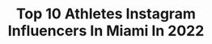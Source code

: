 ---
title: Top 10 Athletes Instagram Influencers In Miami In 2022
description: >-
  Find top athletes Instagram influencers in Miami in 2022. Most popular hashtags: #miami #athlete #fitness #workout.
platform: Instagram
hits: 160
text_top: Analyze the top-rated Instagram profiles on inBeat.
text_bottom: inBeat holds 160 Instagram influencers like this in Miami, United States for you to work with.
profiles:
  - username: "selabaymiles"
    fullname: >-
      Sela Bay Miles
    bio: >-
      🌸Model @saltmodel & @selabay 👩🏼‍💻Influencer marketing @vitboost 🌎Flights,food,&fitness ✈️ @cls_sportswear code: sela @justcbd code: sela20
    location: "United States"
    followers: 16704
    engagement: 314
    commentsToLikes: 0.103542
    id: ckf5r6n1ibme20j23mxwkj43z
    verified: false
    hashtags: "#gluteworkouts, #coffeetime, #miamifood, #fitness"
  - username: "gabspaz2"
    fullname: >-
      Gaby Paz
    bio: >-
      Former Pro Tennis player/Jr US OPEN FINALIST/Psychologist/High performance Coach 🎾 @vantagetennis Realtor 🏠 @gabypazrealtor BLOG !👇🏻🎾
    location: "United States"
    followers: 19063
    engagement: 369
    commentsToLikes: 0.046709
    id: ck14k25yencqe0i19djcmll25
    verified: false
    hashtags: "#tennistraining, #luckyinlove, #tenniscourt, #privatecoaching"
  - username: "rilde13"
    fullname: >-
      Rilde
    bio: >-
      ▪️ 𝑴𝒊𝒂𝒎𝒊 ▪️ 𝑭𝒊𝒕𝒏𝒆𝒔𝒔 | 𝑻𝒓𝒂𝒗𝒆𝒍 ▪️ 𝑭𝒊𝒕𝒏𝒆𝒔𝒔 𝑪𝒐𝒂𝒄𝒉 ▪️ @echelon.fit | @equinox
    location: "United States"
    followers: 10402
    engagement: 555
    commentsToLikes: 0.042708
    id: ck5bwin95lrwa0i11aslaqocw
    verified: false
    hashtags: "#explore, #fitness, #photoshoot, #instafit"
  - username: "athletixrehab"
    fullname: >-
      ATHLETIX REHAB & RECOVERY
    bio: >-
      Physical Therapy| Massage | Exercise Recovery| Stretching| Performance for Athletes 🔰MIAMI: 3183 SW 38th Ct 🔰DAVIE: 5850 S Pine Island Rd, Studio E
    location: "United States"
    followers: 29091
    engagement: 153
    commentsToLikes: 0.021780
    id: ck55nehjj61g10i118bp2hakd
    verified: false
    hashtags: "#homeexercise, #mobilitymonth, #getbackinthegame, #stayinthegame"
  - username: "yaritzamdina"
    fullname: >-
      Yaritza Medina
    bio: >-
      Acтreѕѕ │ Athlete │ Dancer Coach Team Blue @eldomodeldinero Exatlón USA II 📩 info@yarimedina.com
    location: "United States"
    followers: 115668
    engagement: 260
    commentsToLikes: 0.024420
    id: ck0w4fwipyddf0i19ihwpgng1
    verified: true
    hashtags: "#strong, #fitgirl, #active, #telemundo"
  - username: "charlie_decca"
    fullname: >-
      Charles Decca
    bio: >-
      “The Bull” Miami🇨🇺raised MMA fighter🇺🇸🇧🇷🇮🇹 Everyone has a testimony this is mine @recuerdomezcalusa @supplylifestyle @organicsupplyco @firstroundmgmt
    location: "United States"
    followers: 4182
    engagement: 1153
    commentsToLikes: 0.055694
    id: ck5q18pq69t550i11qu5iolrl
    verified: false
    hashtags: "#elite, #easymoney, #killer, #gamebred"
  - username: "pilotmagdyali"
    fullname: >-
      Magdy Ali  - طيار مجدى على
    bio: >-
      Official account of @pilotmagdyali Pilot and Educational YouTube content creator My new book is officially released ”قمرة القياده" Pilotmagdyali.com
    location: "United States"
    followers: 36181
    engagement: 814
    commentsToLikes: 0.054052
    id: ckap5go4eblsi0i786h3o3f88
    verified: false
    hashtags: "#workoutmotivation, #pilotlifestyle, #gym, #staystrong"
  - username: "lizmarcinek_"
    fullname: >-
      LM
    bio: >-
      KY | SoFlo📍 Eastern Kentucky University Track and Field Alum🎓
    location: "United States"
    followers: 18782
    engagement: 644
    commentsToLikes: 0.024167
    id: ck5pyruh6xhnb0i11xsufovnq
    verified: false
    hashtags: "#florida, #fitness, #explore, #beach"
  - username: "stretchfit_"
    fullname: >-
      Marc Etn 🇭🇹
    bio: >-
      🌴 Miami 🔧 Functional Training ⛹🏽‍♂️ Sports Performance GRAB SOME APPAREL 👇🏾👇🏾
    location: "United States"
    followers: 5459
    engagement: 688
    commentsToLikes: 0.073432
    id: ck6ub3lbk79j20j71d1qlxq2r
    verified: false
    hashtags: "#athletetraining, #athlete, #mensfitness, #fitnessmodel"
  - username: "themadyson"
    fullname: >-
      Madyson
    bio: >-
      ONLY PAGE PGH🛸ATL Multifaceted Taurus 👑🌯💅🏼 Multi Published & Multi Deleted Glamor • Runway • Commercial • Print • Acting
    location: "United States"
    followers: 86540
    engagement: 108
    commentsToLikes: 0.106442
    id: ck5qbpqlkmseq0i113bsg1ava
    verified: false
    hashtags: ""
---